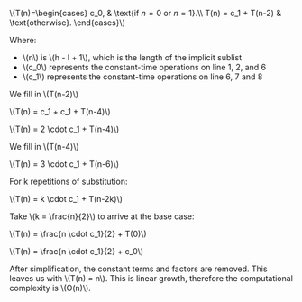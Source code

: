 \\(T(n)=\begin{cases}
    c_0, & \text{if $n=0$ or $n=1$}.\\\\
    T(n) = c_1 + T(n-2) & \text{otherwise}.
  \end{cases}\\)
  
Where:
* \\(n\\) is \\(h - l + 1\\), which is the length of the implicit sublist
* \\(c_0\\) represents the constant-time operations on line 1, 2, and 6
* \\(c_1\\) represents the constant-time operations on line 6, 7 and 8

We fill in \\(T(n-2)\\)

\\(T(n) = c_1 + c_1 + T(n-4)\\)

\\(T(n) = 2 \cdot c_1 + T(n-4)\\)

We fill in \\(T(n-4)\\)

\\(T(n) = 3 \cdot c_1 + T(n-6)\\)

For k repetitions of substitution:

\\(T(n) = k \cdot c_1 + T(n-2k)\\)

Take \\(k = \frac{n}{2}\\) to arrive at the base case:

\\(T(n) = \frac{n \cdot c_1}{2} + T(0)\\)

\\(T(n) = \frac{n \cdot c_1}{2} + c_0\\)

After simplification, the constant terms and factors are removed. This leaves us with \\(T(n) = n\\).
This is linear growth, therefore the computational complexity is \\(O(n)\\).
